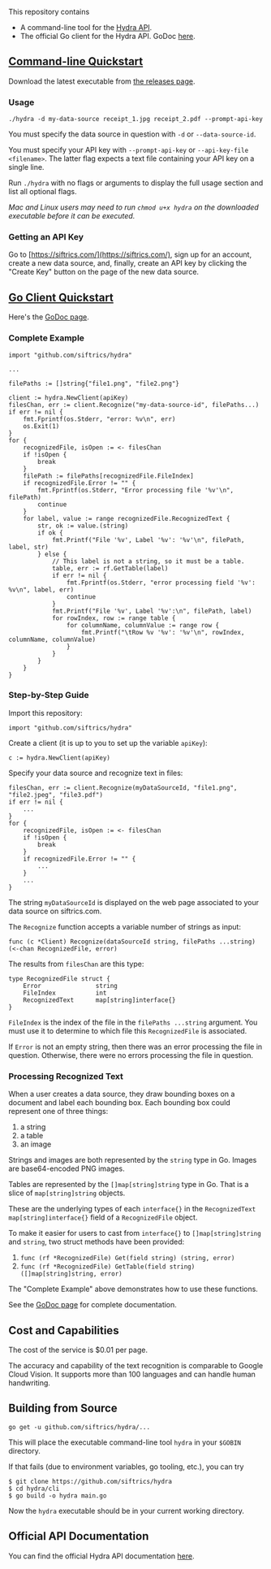 This repository contains

- A command-line tool for the [Hydra API](https://siftrics.com/docs/hydra.html).
- The official Go client for the Hydra API. GoDoc [here](https://godoc.org/github.com/siftrics/hydra).

## [Command-line Quickstart](#command-line-quickstart)

Download the latest executable from [the releases page](https://github.com/siftrics/hydra/releases).

### Usage

```
./hydra -d my-data-source receipt_1.jpg receipt_2.pdf --prompt-api-key
```

You must specify the data source in question with `-d` or `--data-source-id`.

You must specify your API key with `--prompt-api-key` or `--api-key-file <filename>`. The latter flag expects a text file containing your API key on a single line.

Run `./hydra` with no flags or arguments to display the full usage section and list all optional flags.

_Mac and Linux users may need to run `chmod u+x hydra` on the downloaded executable before it can be executed._

### Getting an API Key

Go to [https://siftrics.com/](https://siftrics.com/), sign up for an account, create a new data source, and, finally, create an API key by clicking the "Create Key" button on the page of the new data source.

## [Go Client Quickstart](#go-client-quickstart)

Here's the [GoDoc page](https://godoc.org/github.com/siftrics/hydra).

### Complete Example

```
import "github.com/siftrics/hydra"

...

filePaths := []string{"file1.png", "file2.png"}

client := hydra.NewClient(apiKey)
filesChan, err := client.Recognize("my-data-source-id", filePaths...)
if err != nil {
    fmt.Fprintf(os.Stderr, "error: %v\n", err)
    os.Exit(1)
}
for {
    recognizedFile, isOpen := <- filesChan
    if !isOpen {
        break
    }
    filePath := filePaths[recognizedFile.FileIndex]
    if recognizedFile.Error != "" {
        fmt.Fprintf(os.Stderr, "Error processing file '%v'\n", filePath)
        continue
    }
    for label, value := range recognizedFile.RecognizedText {
        str, ok := value.(string)
        if ok {
            fmt.Printf("File '%v', Label '%v': '%v'\n", filePath, label, str)
        } else {
            // This label is not a string, so it must be a table.
            table, err := rf.GetTable(label)
            if err != nil {
                fmt.Fprintf(os.Stderr, "error processing field '%v': %v\n", label, err)
                continue
            }
            fmt.Printf("File '%v', Label '%v':\n", filePath, label)
            for rowIndex, row := range table {
                for columnName, columnValue := range row {
                    fmt.Printf("\tRow %v '%v': '%v'\n", rowIndex, columnName, columnValue)
                }
            }
        }
    }
}
```

### Step-by-Step Guide

Import this repository:

```
import "github.com/siftrics/hydra"
```

Create a client (it is up to you to set up the variable `apiKey`):

```
c := hydra.NewClient(apiKey)
```

Specify your data source and recognize text in files:

```
filesChan, err := client.Recognize(myDataSourceId, "file1.png", "file2.jpeg", "file3.pdf")
if err != nil {
    ...
}
for {
    recognizedFile, isOpen := <- filesChan
    if !isOpen {
        break
    }
    if recognizedFile.Error != "" {
        ...
    }
    ...
}
```

The string `myDataSourceId` is displayed on the web page associated to your data source on siftrics.com.

The `Recognize` function accepts a variable number of strings as input:

```
func (c *Client) Recognize(dataSourceId string, filePaths ...string) (<-chan RecognizedFile, error)
```

The results from `filesChan` are this type:

```
type RecognizedFile struct {
	Error               string
	FileIndex           int
	RecognizedText      map[string]interface{}
}
```

`FileIndex` is the index of the file in the `filePaths ...string` argument. You must use it to determine to which file this `RecognizedFile` is associated.

If `Error` is not an empty string, then there was an error processing the file in question. Otherwise, there were no errors processing the file in question.


### Processing Recognized Text

When a user creates a data source, they draw bounding boxes on a document and label each bounding box. Each bounding box could represent one of three things:

1. a string
2. a table
3. an image

Strings and images are both represented by the `string` type in Go. Images are base64-encoded PNG images.

Tables are represented by the `[]map[string]string` type in Go. That is a slice of `map[string]string` objects.

These are the underlying types of each `interface{}` in the `RecognizedText map[string]interface{}` field of a `RecognizedFile` object.

To make it easier for users to cast from `interface{}` to `[]map[string]string` and `string`, two struct methods have been provided:

1. `func (rf *RecognizedFile) Get(field string) (string, error)`
2. `func (rf *RecognizedFile) GetTable(field string) ([]map[string]string, error)`

The "Complete Example" above demonstrates how to use these functions.

See the [GoDoc page](https://godoc.org/github.com/siftrics/hydra) for complete documentation.

## Cost and Capabilities

The cost of the service is $0.01 per page.

The accuracy and capability of the text recognition is comparable to Google Cloud Vision. It supports more than 100 languages and can handle human handwriting.

## Building from Source

```
go get -u github.com/siftrics/hydra/...
```

This will place the executable command-line tool `hydra` in your `$GOBIN` directory.

If that fails (due to environment variables, go tooling, etc.), you can try

```
$ git clone https://github.com/siftrics/hydra
$ cd hydra/cli
$ go build -o hydra main.go
```

Now the `hydra` executable should be in your current working directory.

## Official API Documentation

You can find the official Hydra API documentation [here](https://siftrics.com/docs/hydra.html).
